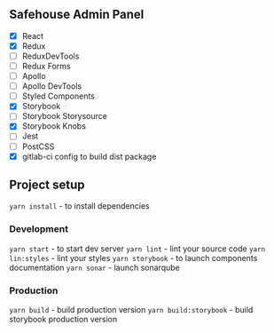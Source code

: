 ## Safehouse Admin Panel

- [x] React
- [x] Redux
- [ ] ReduxDevTools
- [ ] Redux Forms
- [ ] Apollo
- [ ] Apollo DevTools
- [ ] Styled Components
- [x] Storybook
- [ ] Storybook Storysource
- [x] Storybook Knobs
- [ ] Jest
- [ ] PostCSS
- [x] gitlab-ci config to build dist package

## Project setup

`yarn install` - to install dependencies

### Development

`yarn start` - to start dev server
`yarn lint` - lint your source code
`yarn lin:styles` - lint your styles
`yarn storybook` - to launch components documentation
`yarn sonar` - launch sonarqube
   
### Production 

`yarn build` - build production version
`yarn build:storybook` - build storybook production version
